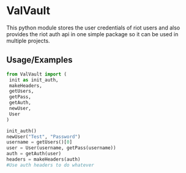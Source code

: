 
# ValVault

This python module stores the user credentials of riot users and also provides the riot auth api in one simple package so it can be used in multiple projects.

## Usage/Examples

```python
from ValVault import (
 init as init_auth,
 makeHeaders,
 getUsers,
 getPass,
 getAuth,
 newUser,
 User
)

init_auth()
newUser("Test", "Password")
username = getUsers()[0]
user = User(username, getPass(username))
auth = getAuth(user)
headers = makeHeaders(auth)
#Use auth headers to do whatever
```
